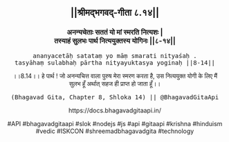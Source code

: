 <center><h2>||श्रीमद्‍भगवद्‍-गीता ८.१४||</h2>
<h3>अनन्यचेताः सततं यो मां स्मरति नित्यशः |<br/>तस्याहं सुलभः पार्थ नित्ययुक्तस्य योगिनः ||८-१४||</h3>
<pre>ananyacetāḥ satataṃ yo māṃ smarati nityaśaḥ .<br/>tasyāhaṃ sulabhaḥ pārtha nityayuktasya yoginaḥ ||8-14||</pre>
<p>।।8.14।। हे पार्थ ! जो अनन्यचित्त वाला पुरुष मेरा स्मरण करता है, उस नित्ययुक्त योगी के लिए मैं सुलभ हूँ अर्थात् सहज ही प्राप्त हो जाता हूँ।।</p>
<pre>(Bhagavad Gita, Chapter 8, Shloka 14) || @BhagavadGitaApi</pre><p>https://docs.bhagavadgitaapi.in/</p><p>#API #bhagavadgitaapi #slok #nodejs #js #api #gitaapi #krishna #hinduism #vedic #ISKCON #shreemadbhagavadgita #technology</p></center>